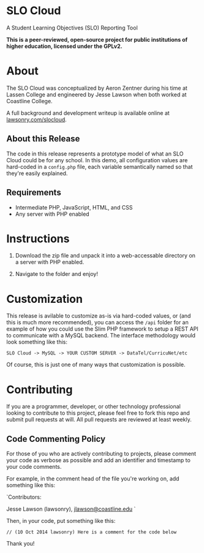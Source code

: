SLO Cloud
========

A Student Learning Objectives (SLO) Reporting Tool

**This is a peer-reviewed, open-source project for public institutions of higher education, licensed under the GPLv2.**

# About

The SLO Cloud was conceptualized by Aeron Zentner during his time at Lassen College and engineered by Jesse Lawson when both worked at Coastline College.

A full background and development writeup is available online at [lawsonry.com/slocloud](http://lawsonry.com/slocloud).

## About this Release

The code in this release represents a prototype model of what an SLO Cloud could be for any school. In this demo, all configuration values are hard-coded in a `config.php` file, each variable semantically named so that they're easily explained. 

## Requirements

* Intermediate PHP, JavaScript, HTML, and CSS
* Any server with PHP enabled

# Instructions

1. Download the zip file and unpack it into a web-accessable directory on a server with PHP enabled. 

2. Navigate to the folder and enjoy!

# Customization

This release is avilable to customize as-is via hard-coded values, or (and this is much more recommended), you can access the `/api` folder for an example of how you could use the Slim PHP framework to setup a REST API to communicate with a MySQL backend. The interface methodology would look something like this:

`SLO Cloud -> MySQL -> YOUR CUSTOM SERVER -> DataTel/CurricuNet/etc`

Of course, this is just one of many ways that customization is possible. 

# Contributing

If you are a programmer, developer, or other technology professional looking to contribute to this project, please feel free to fork this repo and submit pull requests at will. All pull requests are reviewed at least weekly. 

## Code Commenting Policy

For those of you who are actively contributing to projects, please comment your code as verbose as possible and add an identifier and timestamp to your code comments.

For example, in the comment head of the file you're working on, add something like this:

`Contributors:

Jesse Lawson (lawsonry), jlawson@coastline.edu
`

Then, in your code, put something like this:

`// (10 Oct 2014 lawsonry) Here is a comment for the code below`

Thank you!
